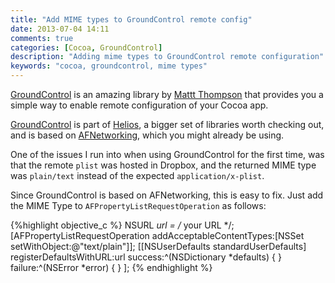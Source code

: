 ```yaml
---
title: "Add MIME types to GroundControl remote config"
date: 2013-07-04 14:11
comments: true
categories: [Cocoa, GroundControl]
description: "Adding mime types to GroundControl remote configuration"
keywords: "cocoa, groundcontrol, mime types"
---
```

[GroundControl] is an amazing library by [Mattt Thompson][Mattt] that provides you a simple way to enable
remote configuration of your Cocoa app.

[GroundControl] is part of [Helios], a bigger set of libraries worth checking out, and is based on [AFNetworking], which you might already be using.

One of the issues I run into when using GroundControl for the first time, was that the remote `plist`
was hosted in Dropbox, and the returned MIME type was `plain/text` instead of the expected
`application/x-plist`.

Since GroundControl is based on AFNetworking, this is easy to fix. Just add the MIME Type to 
`AFPropertyListRequestOperation` as follows:

{%highlight objective_c %}
NSURL *url = /* your URL */;
[AFPropertyListRequestOperation addAcceptableContentTypes:[NSSet setWithObject:@"text/plain"]];
[[NSUserDefaults standardUserDefaults]
    registerDefaultsWithURL:url
                    success:^(NSDictionary *defaults) {
                                                      }
                    failure:^(NSError *error) {
                                              }
 ];
{% endhighlight %}


[GroundControl]: https://github.com/mattt/GroundControl
[Helios]: http://helios.io/
[Mattt]: https://twitter.com/mattt
[AFNetworking]: https://github.com/AFNetworking/AFNetworking
